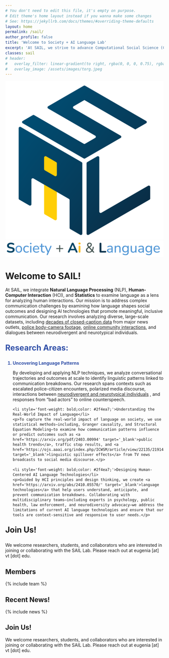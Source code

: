 ```yaml
---
# You don't need to edit this file, it's empty on purpose.
# Edit theme's home layout instead if you wanna make some changes
# See: https://jekyllrb.com/docs/themes/#overriding-theme-defaults
layout: home
permalink: /sail/
author_profile: false
title: 'Welcome to Society + AI Language Lab'
excerpt: 'At SAIL, we strive to advance Computational Social Science (CSS) by using **AI** and **computational linguistics** to better understand how AI-mediated systems impact interactions across people and machines.'
classes: sail
# header:
#   overlay_filter: linear-gradient(to right, rgba(0, 0, 0, 0.75), rgba(255, 255, 255, 0.25))
#   overlay_image: /assets/images/torg.jpeg
---
```

<div class='page-header'>
    <div class='header-image'>
        <img src='/assets/images/sail_logo.svg' alt='SAIL Lab Logo' class='sail-logo'/>
        <img src='/assets/images/sail-text-image.png' alt='SAIL Lab Text Logo' class='sail-text-image'/>
    </div>
    <div class='header-content'>
        <h1 class='page__title'>Welcome to SAIL!</h1>
        <p class='page__lead'>At SAIL, we integrate <strong>Natural Language Processing</strong> (NLP), <strong>Human-Computer Interaction</strong> (HCI), and <strong>Statistics</strong> to examine language as a lens for analyzing human interactions. Our mission is to address complex communication challenges by examining how language shapes social outcomes and designing AI technologies that promote meaningful, inclusive communication. Our research involves analyzing diverse, large-scale datasets, including <a href='https://ojs.aaai.org/index.php/ICWSM/article/view/22135/21914' target='_blank'>decades of closed-caption data</a> from major news outlets, <a href='https://www.pnas.org/doi/epdf/10.1073/pnas.2216162120' target='_blank'>police body-camera footage</a>, <a href='https://arxiv.org/pdf/2403.16514' target='_blank'>online community interactions</a>, and dialogues between neurodivergent and neurotypical individuals. </p>
    </div>
</div>

<!-- Updated Core Research Areas Section -->
<p style='font-size: 25px; font-weight: bold; color: #2f4ea7;;'>Research Areas:</p> 

<ol>
    <li style='font-weight: bold; color: #2f4ea7;'>Uncovering Language Patterns</li>
    <p>By developing and applying NLP techniques, we analyze conversational trajectories and outcomes at scale to identify linguistic patterns linked to communication breakdowns. Our research spans contexts such as escalated police-citizen encounters, polarized media discourse, interactions between <a href='https://arxiv.org/abs/2410.06336' target='_blank'>neurodivergent and neurotypical individuals</a> , and responses from “bad actors” to online counterspeech.</p>

    <li style='font-weight: bold;color: #2f4ea7;'>Understanding the Real-World Impact of Language</li>
    <p>To capture the real-world impact of language on society, we use statistical methods—including, Granger causality, and Structural Equation Modeling—to examine how communication patterns influence or predict outcomes such as <a href='https://arxiv.org/pdf/2403.00994' target='_blank'>public health trends</a>, traffic stop results, and <a href='https://ojs.aaai.org/index.php/ICWSM/article/view/22135/21914' target='_blank'>linguistic spillover effects</a> from TV news broadcasts to social media discourse.</p>

    <li style='font-weight: bold;color: #2f4ea7;'>Designing Human-Centered AI Language Technologies</li>
    <p>Guided by HCI principles and design thinking, we create <a href='https://arxiv.org/abs/2410.05570/' target='_blank'>language technologies</a> that help users understand, anticipate, and prevent communication breakdowns. Collaborating with multidisciplinary teams—including experts in psychology, public health, law enforcement, and neurodiversity advocacy—we address the limitations of current AI language technologies and ensure that our tools are context-sensitive and responsive to user needs.</p>
</ol>


<p style='font-size: 25px; font-weight: bold;'>Join Us!</p>

We welcome researchers, students, and collaborators who are interested in joining or collaborating with the SAIL Lab. Please reach out at eugenia [at] vt [dot] edu.

## Members

{% include team %}

## Recent News!

{% include news %}

## Join Us!

We welcome researchers, students, and collaborators who are interested in joining or collaborating with the SAIL Lab. Please reach out at eugenia [at] vt [dot] edu.

